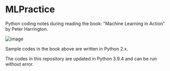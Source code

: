 # MLPractice
Python coding notes during reading the book: "Machine Learning in Action" by Peter Harrington.



![image](https://user-images.githubusercontent.com/13554041/158934070-b9ebeb0d-cbb4-4734-8495-666f0967ccdf.png)


Sample codes in the book above are written in Python 2.x.

The codes in this repository are updated in Python 3.9.4 and can be run without error.
